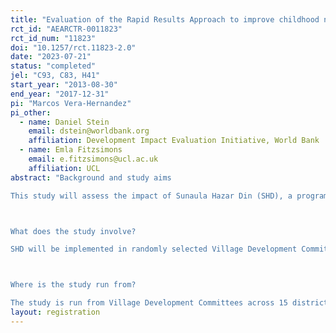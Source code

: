 ```yaml
---
title: "Evaluation of the Rapid Results Approach to improve childhood nutrition in Nepal"
rct_id: "AEARCTR-0011823"
rct_id_num: "11823"
doi: "10.1257/rct.11823-2.0"
date: "2023-07-21"
status: "completed"
jel: "C93, C83, H41"
start_year: "2013-08-30"
end_year: "2017-12-31"
pi: "Marcos Vera-Hernandez"
pi_other:
  - name: Daniel Stein
    email: dstein@worldbank.org
    affiliation: Development Impact Evaluation Initiative, World Bank
  - name: Emla Fitzsimons
    email: e.fitzsimons@ucl.ac.uk
    affiliation: UCL
abstract: "Background and study aims
This study will assess the impact of Sunaula Hazar Din (SHD), a program implemented by the Government of Nepal. SHD uses the Rapid Results Approach (RRA) to improve nutritional indicators of pregnant women and children 0 to 24 months old, as well as family planning of women aged 15-25 years old. The evaluation will measure its effect on nutritional attitudes and outcomes. RRA is a results-focused learning process aimed at jump-starting major change efforts and enhancing implementation capacity. The approach creates motivation and confidence by defining goals and monitoring results in short periods (usually 100 days) and mobilizing communities to act and coordinate.

What does the study involve?
SHD will be implemented in randomly selected Village Development Committees. Community members can voluntarily participate in the activities organized by SHD in their Village Development Committee. Interviews and anthropometric measurements (such as height and weight) of children will be carried out at the start of the study and 24 months later to find out the impact of SHD on family planning and nutritional indicators.

Where is the study run from?
The study is run from Village Development Committees across 15 districts of Nepal."
layout: registration
---
```


